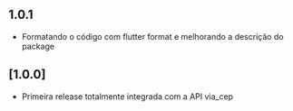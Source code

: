 ## 1.0.1

- Formatando o código com flutter format e melhorando a descrição do package 

## [1.0.0]

- Primeira release totalmente integrada com a API via_cep 